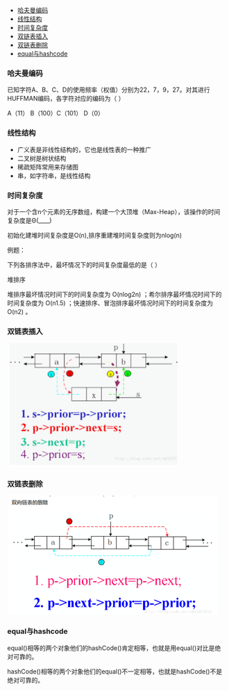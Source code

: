 <!-- TOC -->

- [哈夫曼编码](#哈夫曼编码)
- [线性结构](#线性结构)
- [时间复杂度](#时间复杂度)
- [双链表插入](#双链表插入)
- [双链表删除](#双链表删除)
- [equal与hashcode](#equal与hashcode)

<!-- /TOC -->



### 哈夫曼编码

已知字符A、B、C、D的使用频率（权值）分别为22，7，9，27。对其进行HUFFMAN编码，各字符对应的编码为（ ）

A（11） B（100）C（101） D（0）



### 线性结构

- 广义表是非线性结构的，它也是线性表的一种推广
- 二叉树是树状结构
- 稀疏矩阵常用来存储图
- 串，如字符串，是线性结构



### 时间复杂度

对于一个含n个元素的无序数组，构建一个大顶堆（Max-Heap），该操作的时间复杂度是Θ(____)

初始化建堆时间复杂度是O(n),排序重建堆时间复杂度则为nlog(n)



例题：

下列各排序法中，最坏情况下的时间复杂度最低的是（ ）

堆排序

堆排序最坏情况时间下的时间复杂度为 O(nlog2n) ；希尔排序最坏情况时间下的时间复杂度为 O(n1.5) ；快速排序、冒泡排序最坏情况时间下的时间复杂度为 O(n2) 。



### 双链表插入

<img src="数据结构/clip_image001.png" alt="01 " style="zoom:150%;" />

### 双链表删除

![o  1 . p->prior->next=p->next;  2. p->next->prior=p->prior; ](数据结构/clip_image001-1585807046638.png)



### equal与hashcode

equal()相等的两个对象他们的hashCode()肯定相等，也就是用equal()对比是绝对可靠的。

hashCode()相等的两个对象他们的equal()不一定相等，也就是hashCode()不是绝对可靠的。



















